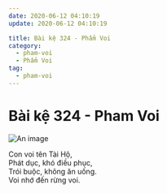 ```yaml
---
date: 2020-06-12 04:10:19
update: 2020-06-12 04:10:19

title: Bài kệ 324 - Phẩm Voi
category:
  - pham-voi
  - Phẩm Voi
tag:
  - pham-voi
---
```


# Bài kệ 324 - Pham Voi

![An image](/img/pham-voi/pham-voi-324.jpg)

Con voi tên Tài Hộ,<br>Phát dục, khó điều phục,<br>Trói buộc, không ăn uống.<br>Voi nhớ đến rừng voi.<br>
